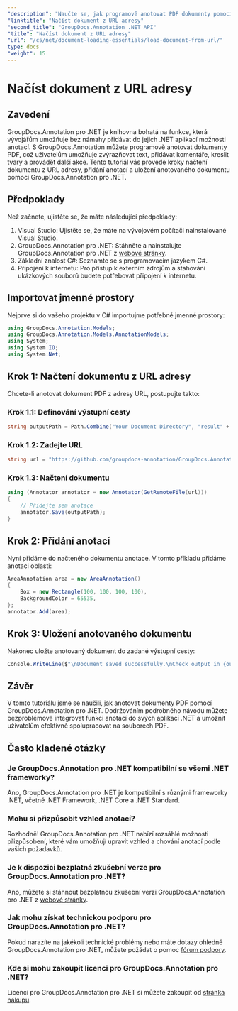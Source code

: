 ```yaml
---
"description": "Naučte se, jak programově anotovat PDF dokumenty pomocí GroupDocs.Annotation pro .NET. Podrobný návod s příklady kódu."
"linktitle": "Načíst dokument z URL adresy"
"second_title": "GroupDocs.Annotation .NET API"
"title": "Načíst dokument z URL adresy"
"url": "/cs/net/document-loading-essentials/load-document-from-url/"
type: docs
"weight": 15
---
```


# Načíst dokument z URL adresy

## Zavedení
GroupDocs.Annotation pro .NET je knihovna bohatá na funkce, která vývojářům umožňuje bez námahy přidávat do jejich .NET aplikací možnosti anotací. S GroupDocs.Annotation můžete programově anotovat dokumenty PDF, což uživatelům umožňuje zvýrazňovat text, přidávat komentáře, kreslit tvary a provádět další akce. Tento tutoriál vás provede kroky načtení dokumentu z URL adresy, přidání anotací a uložení anotovaného dokumentu pomocí GroupDocs.Annotation pro .NET.
## Předpoklady
Než začnete, ujistěte se, že máte následující předpoklady:
1. Visual Studio: Ujistěte se, že máte na vývojovém počítači nainstalované Visual Studio.
2. GroupDocs.Annotation pro .NET: Stáhněte a nainstalujte GroupDocs.Annotation pro .NET z [webové stránky](https://releases.groupdocs.com/annotation/net/).
3. Základní znalost C#: Seznamte se s programovacím jazykem C#.
4. Připojení k internetu: Pro přístup k externím zdrojům a stahování ukázkových souborů budete potřebovat připojení k internetu.

## Importovat jmenné prostory
Nejprve si do vašeho projektu v C# importujme potřebné jmenné prostory:
```csharp
using GroupDocs.Annotation.Models;
using GroupDocs.Annotation.Models.AnnotationModels;
using System;
using System.IO;
using System.Net;
```
## Krok 1: Načtení dokumentu z URL adresy
Chcete-li anotovat dokument PDF z adresy URL, postupujte takto:
### Krok 1.1: Definování výstupní cesty
```csharp
string outputPath = Path.Combine("Your Document Directory", "result" + Path.GetExtension("input.pdf"));
```
### Krok 1.2: Zadejte URL
```csharp
string url = "https://github.com/groupdocs-annotation/GroupDocs.Annotation-for-.NET/blob/master/Examples/Resources/SampleFiles/input.pdf?raw=true";
```
### Krok 1.3: Načtení dokumentu
```csharp
using (Annotator annotator = new Annotator(GetRemoteFile(url)))
{
    // Přidejte sem anotace
    annotator.Save(outputPath);
}
```
## Krok 2: Přidání anotací
Nyní přidáme do načteného dokumentu anotace. V tomto příkladu přidáme anotaci oblasti:
```csharp
AreaAnnotation area = new AreaAnnotation()
{
    Box = new Rectangle(100, 100, 100, 100),
    BackgroundColor = 65535,
};
annotator.Add(area);
```
## Krok 3: Uložení anotovaného dokumentu
Nakonec uložte anotovaný dokument do zadané výstupní cesty:
```csharp
Console.WriteLine($"\nDocument saved successfully.\nCheck output in {outputPath}.");
```

## Závěr
V tomto tutoriálu jsme se naučili, jak anotovat dokumenty PDF pomocí GroupDocs.Annotation pro .NET. Dodržováním podrobného návodu můžete bezproblémově integrovat funkci anotací do svých aplikací .NET a umožnit uživatelům efektivně spolupracovat na souborech PDF.

## Často kladené otázky
### Je GroupDocs.Annotation pro .NET kompatibilní se všemi .NET frameworky?
Ano, GroupDocs.Annotation pro .NET je kompatibilní s různými frameworky .NET, včetně .NET Framework, .NET Core a .NET Standard.
### Mohu si přizpůsobit vzhled anotací?
Rozhodně! GroupDocs.Annotation pro .NET nabízí rozsáhlé možnosti přizpůsobení, které vám umožňují upravit vzhled a chování anotací podle vašich požadavků.
### Je k dispozici bezplatná zkušební verze pro GroupDocs.Annotation pro .NET?
Ano, můžete si stáhnout bezplatnou zkušební verzi GroupDocs.Annotation pro .NET z [webové stránky](https://releases.groupdocs.com/).
### Jak mohu získat technickou podporu pro GroupDocs.Annotation pro .NET?
Pokud narazíte na jakékoli technické problémy nebo máte dotazy ohledně GroupDocs.Annotation pro .NET, můžete požádat o pomoc [fórum podpory](https://forum.groupdocs.com/c/annotation/10).
### Kde si mohu zakoupit licenci pro GroupDocs.Annotation pro .NET?
Licenci pro GroupDocs.Annotation pro .NET si můžete zakoupit od [stránka nákupu](https://purchase.groupdocs.com/buy).